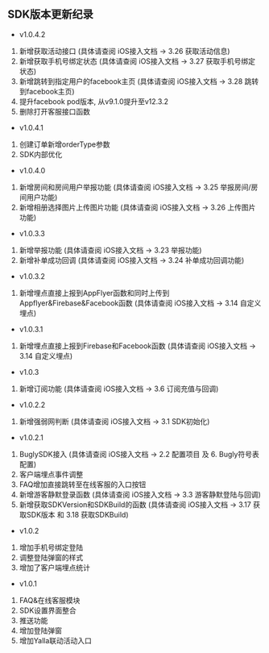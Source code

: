 
## SDK版本更新纪录 
- v1.0.4.2
1. 新增获取活动接口 (具体请查阅 iOS接入文档 -> 3.26 获取活动信息)
2. 新增获取手机号绑定状态 (具体请查阅 iOS接入文档 -> 3.27 获取手机号绑定状态)
3. 新增跳转到指定用户的facebook主页 (具体请查阅 iOS接入文档 -> 3.28 跳转到facebook主页)
4. 提升facebook pod版本, 从v9.1.0提升至v12.3.2
5. 删除打开客服接口函数

- v1.0.4.1
1. 创建订单新增orderType参数
2. SDK内部优化

- v1.0.4.0 
1. 新增房间和房间用户举报功能 (具体请查阅 iOS接入文档 -> 3.25 举报房间/房间用户功能)
2. 新增相册选择图片上传图片功能 (具体请查阅 iOS接入文档 -> 3.26 上传图片功能)

- v1.0.3.3  
1. 新增举报功能 (具体请查阅 iOS接入文档 -> 3.23 举报功能)
2. 新增补单成功回调 (具体请查阅 iOS接入文档 -> 3.24 补单成功回调功能)

- v1.0.3.2  
1. 新增埋点直接上报到AppFlyer函数和同时上传到Appflyer&Firebase&Facebook函数 (具体请查阅 iOS接入文档 -> 3.14 自定义埋点)

- v1.0.3.1  
1. 新增埋点直接上报到Firebase和Facebook函数 (具体请查阅 iOS接入文档 -> 3.14 自定义埋点)

- v1.0.3
1. 新增订阅功能 (具体请查阅 iOS接入文档 -> 3.6 订阅充值与回调)

- v1.0.2.2  
1. 新增强弱网判断 (具体请查阅 iOS接入文档 -> 3.1 SDK初始化)

- v1.0.2.1  
1. BuglySDK接入 (具体请查阅 iOS接入文档 -> 2.2 配置项目 及 6. Bugly符号表配置)
2. 客户端埋点事件调整 
3. FAQ增加直接跳转至在线客服的入口按钮
4. 新增游客静默登录函数 (具体请查阅 iOS接入文档 -> 3.3 游客静默登陆与回调)
5. 新增获取SDKVersion和SDKBuild的函数 (具体请查阅 iOS接入文档 -> 3.17 获取SDK版本 和 3.18 获取SDKBuild)
          
- v1.0.2 
1. 增加手机号绑定登陆
2. 调整登陆弹窗的样式
3. 增加了客户端埋点统计
  
- v1.0.1 
1. FAQ&在线客服模块
2. SDK设置界面整合
3. 推送功能
4. 增加登陆弹窗
5. 增加Yalla联动活动入口

